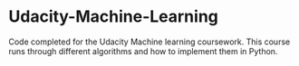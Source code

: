 # Udacity-Machine-Learning

Code completed for the Udacity Machine learning coursework. This course runs through different algorithms and how to implement them in Python. 
